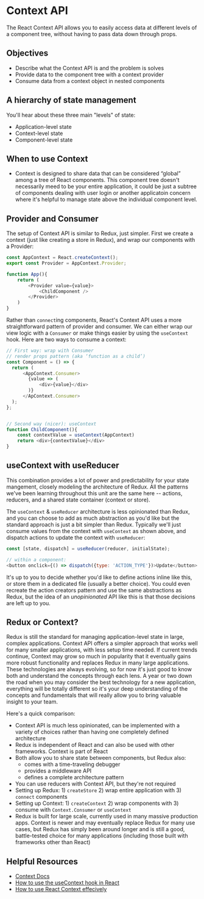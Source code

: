# Context API

The React Context API allows you to easily access data at different levels of a component tree, without having to pass data down through props.

## Objectives
* Describe what the Context API is and the problem is solves
* Provide data to the component tree with a context provider
* Consume data from a context object in nested components

## A hierarchy of state management
You'll hear about these three main "levels" of state:
* Application-level state
* Context-level state
* Component-level state

## When to use Context
* Context is designed to share data that can be considered “global” among a tree of React components. This component tree doesn't necessarily meed to be your entire application, it could be just a subtree of components dealing with user login or another applicatoin concern where it's helpful to manage state above the individual component level.

## Provider and Consumer
The setup of Context API is similar to Redux, just simpler. First we create a context (just like creating a store in Redux), and wrap our components with a Provider:
```javascript
const AppContext = React.createContext();
export const Provider = AppContext.Provider;

function App(){
    return (
        <Provider value={value}>
            <ChildComponent />
        </Provider>
    )
}
```

Rather than `connect`ing components, React's Context API uses a more straightforward pattern of provider and consumer. We can either wrap our view logic with a `Consumer` or make things easier by using the `useContext` hook. Here are two ways to consume a context:
```javascript
// First way: wrap with Consumer
// render props pattern (aka ‘function as a child’)
const Component = () => {
  return (
      <AppContext.Consumer>
        {value => (
            <div>{value}</div>
        )}
      </ApContext.Consumer>
  );
};


// Second way (nicer): useContext
function ChildComponent(){
    const contextValue = useContext(AppContext)
    return <div>{contextValue}</div>
}
```

## useContext with useReducer
This combination provides a lot of power and predictability for your state mangement, closely modeling the architecture of Redux. All the patterns we've been learning throughout this unit are the same here -- actions, reducers, and a shared state container (context or store). 

The `useContext` & `useReducer` architecture is less opinionated than Redux, and you can choose to add as much abstraction as you'd like but the standard approach is just a bit simpler than Redux. Typically we'll just consume values from the context with `useContext` as shown above, and dispatch actions to update the context with `useReducer`:

```javascript
const [state, dispatch] = useReducer(reducer, initialState);

// within a component:
<button onclick={() => dispatch({type: 'ACTION_TYPE'})>Update</button>
```

It's up to you to decide whether you'd like to define actions inline like this, or store them in a dedicated file (usually a better choice). You could even recreate the action creators pattern and use the same abstractions as Redux, but the idea of an *unopinionated* API like this is that those decisions are left up to you.

## Redux or Context?
Redux is still the standard for managing application-level state in large, complex applications. Context API offers a simpler approach that works well for many smaller applications, with less setup time needed. If current trends continue, Context may grow so much in popularity that it eventually gains more robust functionality and replaces Redux in many large applications. These technologies are always evolving, so for now it's just good to know both and understand the concepts through each lens. A year or two down the road when you may consider the best technology for a new application, everything will be totally different so it's your deep understanding of the concepts and fundamentals that will really allow you to bring valuable insight to your team. 

Here's a quick comparison:
* Context API is much less opinionated, can be implemented with a variety of choices rather than having one completely defined architecture
* Redux is independent of React and can also be used with other frameworks. Context is part of React
* Both allow you to share state between components, but Redux also:
    * comes with a time-traveling debugger
    * provides a middleware API
    * defines a complete architecture pattern
* You can use reducers with Context API, but they're not required
* Setting up Redux: 1) `createStore` 2) wrap entire application with <Provider> 3) `connect` components 
* Setting up Context: 1) `createContext` 2) wrap components with <Provider> 3) consume with `Context.Consumer` or `useContext`
* Redux is built for large scale, currently used in many massive production apps. Context is newer and may eventually replace Redux for many use cases, but Redux has simply been around longer and is still a good, battle-tested choice for many applications (including those built with frameworks other than React)

## Helpful Resources
* [Context Docs](https://reactjs.org/docs/context.html)
* [How to use the useContext hook in React](https://upmostly.com/tutorials/how-to-use-the-usecontext-hook-in-react)
* [How to use React Context effecively](https://kentcdodds.com/blog/how-to-use-react-context-effectively)
